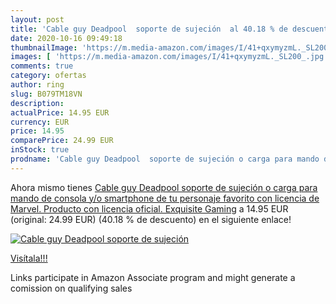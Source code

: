 ```yaml
---
layout: post
title: 'Cable guy Deadpool  soporte de sujeción  al 40.18 % de descuento'
date: 2020-10-16 09:49:18
thumbnailImage: 'https://m.media-amazon.com/images/I/41+qxymyzmL._SL200_.jpg'
images: [ 'https://m.media-amazon.com/images/I/41+qxymyzmL._SL200_.jpg' ]
comments: true
category: ofertas
author: ring
slug: B079TM18VN
description:
actualPrice: 14.95 EUR
currency: EUR
price: 14.95
comparePrice: 24.99 EUR
inStock: true
prodname: 'Cable guy Deadpool  soporte de sujeción o carga para mando de consola y/o smartphone de tu personaje favorito con licencia de Marvel. Producto con licencia oficial. Exquisite Gaming'
---
```


Ahora mismo tienes [Cable guy Deadpool  soporte de sujeción o carga para mando de consola y/o smartphone de tu personaje favorito con licencia de Marvel. Producto con licencia oficial. Exquisite Gaming](https://www.amazon.es/dp/B079TM18VN/?tag=tolees-21) a 14.95 EUR (original: 24.99 EUR) (40.18 %  de descuento) en el siguiente enlace!

[![Cable guy Deadpool  soporte de sujeción ](https://m.media-amazon.com/images/I/41+qxymyzmL._SL200_.jpg)](https://www.amazon.es/dp/B079TM18VN/?tag=tolees-21)

[Visítala!!!](https://www.amazon.es/dp/B079TM18VN/?tag=tolees-21)

Links participate in Amazon Associate program and might generate a comission on qualifying sales
